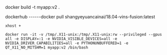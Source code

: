 docker build -t myapp:v2 .

dockerhub ------docker pull shangyeyuancainai/18.04-vins-fusion:latest



```shell
xhost +

docker run -it -v /tmp/.X11-unix:/tmp/.X11-unix:rw --privileged --gpus all -e DISPLAY=:1 -e NVIDIA_VISIBLE_DEVICES=all -e NVIDIA_DRIVER_CAPABILITIES=all -e PYTHONUNBUFFERED=1 -e QT_X11_NO_MITSHM=1 myapp:v2 /bin/bash
```

